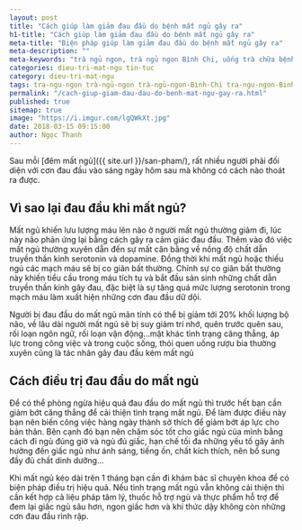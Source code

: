 ```yaml
---
layout: post
title: "Cách giúp làm giảm đau đầu do bệnh mất ngủ gây ra"
h1-title: "Cách giúp làm giảm đau đầu do bệnh mất ngủ gây ra"
meta-title: "Biện pháp giúp làm giảm đau đầu do bệnh mất ngủ gây ra"
meta-description: ""
meta-keywords: "trà ngủ ngon, trà ngủ ngon Bình Chi, uống trà chữa bệnh mất ngủ, ngủ trưa khoa học"
categories: dieu-tri-mat-ngu tin-tuc
category: dieu-tri-mat-ngu
tags: tra-ngu-ngon trà-ngủ-ngon trà-ngủ-ngon-Bình-Chi tra-ngu-ngon-Binh-Chi thoi-quen-xau
permalink: "/cach-giup-giam-dau-dau-do-benh-mat-ngu-gay-ra.html"
published: true
sitemap: true
image: "https://i.imgur.com/lgQWkXt.jpg"
date: 2018-03-15 09:15:00
author: Ngọc Thanh
---
```


Sau mỗi [đêm mất ngủ]({{ site.url }}/san-pham/), rất nhiều người phải đối diện với cơn đau đầu vào sáng ngày hôm sau mà không có cách nào thoát ra được.

## Vì sao lại đau đầu khi mất ngủ?

Mất ngủ khiến lưu lượng máu lên não ở người mất ngủ thường giảm đi, lúc này não phản ứng lại bằng cách gây ra cảm giác đau đầu. Thêm vào đó việc mất ngủ thường xuyên dẫn đến sự mất cân bằng về nồng độ chất dẫn truyền thần kinh serotonin và dopamine. Đồng thời khi mất ngủ hoặc thiếu ngủ các mạch máu sẽ bị co giãn bất thường. Chính sự co giãn bất thường này khiến tiểu cầu trong máu tích tụ và bắt đầu sản sinh những chất dẫn truyền thần kinh gây đau, đặc biệt là sự tăng quá mức lượng serotonin trong mạch máu làm xuất hiện những cơn đau đầu dữ dội.

Người bị đau đầu do mất ngủ mãn tính có thể bị giảm tới 20% khối lượng bộ não, về lâu dài người mất ngủ sẽ bị suy giảm trí nhớ, quên trước quên sau, rối loạn ngôn ngữ, rối loạn vận động…mặt khác tình trạng căng thẳng, áp lực trong công việc và trong cuộc sống, thói quen uống rượu bia thường xuyên cũng là tác nhân gây đau đầu kém mất ngủ

## Cách điều trị đau đầu do mất ngủ

Để có thể phòng ngừa hiệu quả đau đầu do mất ngủ thì trước hết bạn cần giảm bớt căng thẳng để cải thiện tình trạng mất ngủ. Để làm được điều này bạn nên biến công việc hàng ngày thành sở thích để giảm bớt áp lực cho bản thân. Bên cạnh đó bạn nên chăm sóc tốt cho giấc ngủ của mình bằng cách đi ngủ đúng giờ và ngủ đủ giấc, hạn chế tối đa những yếu tố gây ảnh hưởng đến giấc ngủ như ánh sáng, tiếng ồn, chất kích thích, nên bổ sung đầy đủ chất dinh dưỡng…

Khi mất ngủ kéo dài trên 1 tháng bạn cần đi khám bác sĩ chuyên khoa để có biện pháp điều trị hiệu quả. Nếu tình trạng mất ngủ vẫn không cải thiện thì cần kết hợp cả liệu pháp tâm lý, thuốc hỗ trợ ngủ và thực phẩm hỗ trợ để đem lại giấc ngủ sâu hơn, ngon giấc hơn và khi thức dậy không còn những cơn đau đầu rình rập.